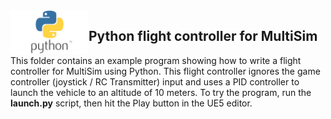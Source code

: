 <img src="logo.png" width=125 align="left">

## Python flight controller for MultiSim

This folder contains an example program showing how to write a flight
controller for MultiSim using Python.  This flight controller ignores the game
controller (joystick / RC Transmitter) input and uses a PID controller to
launch the vehicle to an altitude of 10 meters.  To try the program, run the
<b>launch.py</b> script, then hit the Play button in the UE5 editor.
